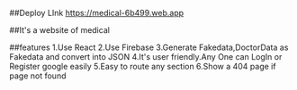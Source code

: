
##Deploy LInk
 https://medical-6b499.web.app

##It's a website of medical 

##features
1.Use React
2.Use Firebase
3.Generate Fakedata,DoctorData as Fakedata and convert into JSON
4.It's user friendly.Any One can LogIn or Register google easily
5.Easy to route any section
6.Show a 404 page if page not found
